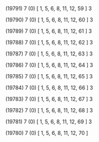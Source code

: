 (19791) 7 (0) [ 1, 5, 6, 8, 11, 12, 59 ] 3 


(19790) 7 (0) [ 1, 5, 6, 8, 11, 12, 60 ] 3 


(19789) 7 (0) [ 1, 5, 6, 8, 11, 12, 61 ] 3 


(19788) 7 (0) [ 1, 5, 6, 8, 11, 12, 62 ] 3 


(19787) 7 (0) [ 1, 5, 6, 8, 11, 12, 63 ] 3 


(19786) 7 (0) [ 1, 5, 6, 8, 11, 12, 64 ] 3 


(19785) 7 (0) [ 1, 5, 6, 8, 11, 12, 65 ] 3 


(19784) 7 (0) [ 1, 5, 6, 8, 11, 12, 66 ] 3 


(19783) 7 (0) [ 1, 5, 6, 8, 11, 12, 67 ] 3 


(19782) 7 (0) [ 1, 5, 6, 8, 11, 12, 68 ] 3 


(19781) 7 (0) [ 1, 5, 6, 8, 11, 12, 69 ] 3 


(19780) 7 (0) [ 1, 5, 6, 8, 11, 12, 70 ]  

